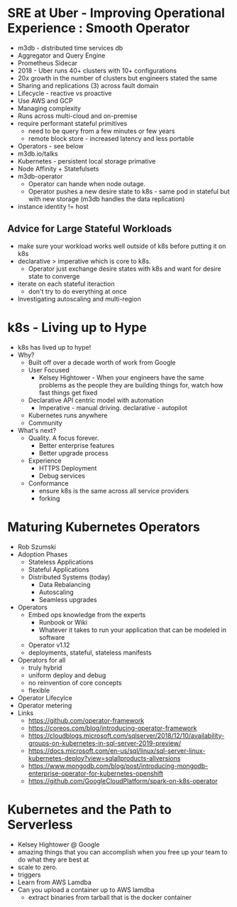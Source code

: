 # SRE at Uber - Improving Operational Experience : Smooth Operator
* m3db - distributed time services db
* Aggregator and Query Engine
* Prometheus Sidecar
* 2018 - Uber runs 40+ clusters with 10+ configurations
* 20x growth in the number of clusters but engineers stated the same 
* Sharing and replications (3) across fault domain 
* Lifecycle - reactive vs proactive 
* Use AWS and GCP
* Managing complexity 
* Runs across multi-cloud and on-premise 
* require performant stateful primitives 
  * need to be query from a few minutes or few years
  * remote block store - increased latency and less portable 
* Operators - see below
* m3db.io/talks 
* Kubernetes - persistent local storage primative 
* Node Affinity + Statefulsets 
* m3db-operator 
  * Operator can hande when node outage.  
  * Operator pushes a new desire state to k8s - same pod in stateful but with new storage (m3db handles the data replication)
* instance identity != host 

## Advice for Large Stateful Workloads
* make sure your workload works well outside of k8s before putting it on k8s
* declarative > imperative which is core to k8s.
  * Operator just exchange desire states with k8s and want for desire state to converge
* iterate on each stateful iteraction 
  * don't try to do everything at once 
* Investigating autoscaling and multi-region 

# k8s - Living up to Hype 
* k8s has lived up to hype! 
* Why?
  * Built off over a decade worth of work from Google 
  * User Focused 
    * Kelsey Hightower - When your engineers have the same problems as the people they are building things for, watch how fast things get fixed
  * Declarative API centric model with automation 
    * Imperative - manual driving. declarative - autopilot 
  * Kubernetes runs anywhere 
  * Community 
* What's next?
  * Quality. A focus forever.
    * Better enterprise features
    * Better upgrade process 
  * Experience 
    * HTTPS Deployment  
    * Debug services 
  * Conformance 
    * ensure k8s is the same across all service providers 
    * forking 
  
# Maturing Kubernetes Operators 
* Rob Szumski 
* Adoption Phases 
  * Stateless Applications
  * Stateful Applications
  * Distributed Systems (today)
    * Data Rebalancing 
    * Autoscaling 
    * Seamless upgrades 
* Operators
  * Embed ops knowledge from the experts
    * Runbook or Wiki 
    * Whatever it takes to run your application that can be modeled in software  
  * Operator v1.12
  * deployments, stateful, stateless manifests 
* Operators for all
  * truly hybrid 
  * uniform deploy and debug
  * no reinvention of core concepts
  * flexible
* Operator Lifecylce 
* Operator metering 
* Links
  * https://github.com/operator-framework
  * https://coreos.com/blog/introducing-operator-framework
  * https://cloudblogs.microsoft.com/sqlserver/2018/12/10/availability-groups-on-kubernetes-in-sql-server-2019-preview/ 
  * https://docs.microsoft.com/en-us/sql/linux/sql-server-linux-kubernetes-deploy?view=sqlallproducts-allversions
  * https://www.mongodb.com/blog/post/introducing-mongodb-enterprise-operator-for-kubernetes-openshift
  * https://github.com/GoogleCloudPlatform/spark-on-k8s-operator

# Kubernetes and the Path to Serverless
* Kelsey Hightower @ Google 
* amazing things that you can accomplish when you free up your team to do what they are best at
* scale to zero.
* triggers
* Learn from AWS Lamdba 
* Can you upload a container up to AWS lamdba 
  * extract binaries from tarball that is the docker container 